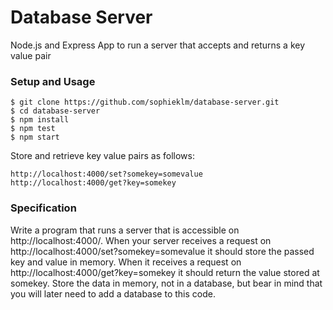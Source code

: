 # Database Server

Node.js and Express App to run a server that accepts and returns a key value pair

### Setup and Usage
```
$ git clone https://github.com/sophieklm/database-server.git
$ cd database-server
$ npm install
$ npm test
$ npm start
```
Store and retrieve key value pairs as follows:

```
http://localhost:4000/set?somekey=somevalue
http://localhost:4000/get?key=somekey
```

### Specification

Write a program that runs a server that is accessible on http://localhost:4000/. When your server receives a request on http://localhost:4000/set?somekey=somevalue it should store the passed key and value in memory. When it receives a request on http://localhost:4000/get?key=somekey it should return the value stored at somekey. Store the data in memory, not in a database, but bear in mind that you will later need to add a database to this code.
